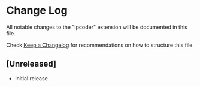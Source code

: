 # Change Log

All notable changes to the "lpcoder" extension will be documented in this file.

Check [Keep a Changelog](http://keepachangelog.com/) for recommendations on how to structure this file.

## [Unreleased]

- Initial release